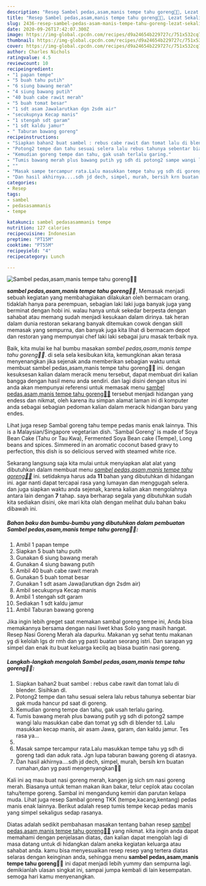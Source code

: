 ```yaml
---
description: "Resep Sambel pedas,asam,manis tempe tahu goreng🤭😁, Lezat Sekali"
title: "Resep Sambel pedas,asam,manis tempe tahu goreng🤭😁, Lezat Sekali"
slug: 2436-resep-sambel-pedas-asam-manis-tempe-tahu-goreng-lezat-sekali
date: 2020-09-26T17:42:07.300Z
image: https://img-global.cpcdn.com/recipes/d9a24654b229727c/751x532cq70/sambel-pedasasammanis-tempe-tahu-goreng🤭😁-foto-resep-utama.jpg
thumbnail: https://img-global.cpcdn.com/recipes/d9a24654b229727c/751x532cq70/sambel-pedasasammanis-tempe-tahu-goreng🤭😁-foto-resep-utama.jpg
cover: https://img-global.cpcdn.com/recipes/d9a24654b229727c/751x532cq70/sambel-pedasasammanis-tempe-tahu-goreng🤭😁-foto-resep-utama.jpg
author: Charles Nichols
ratingvalue: 4.5
reviewcount: 10
recipeingredient:
- "1 papan tempe"
- "5 buah tahu putih"
- "6 siung bawang merah"
- "4 siung bawang putih"
- "40 buah cabe rawit merah"
- "5 buah tomat besar"
- "1 sdt asam Jawalarutkan dgn 2sdm air"
- "secukupnya Kecap manis"
- "1 stengah sdt garam"
- "1 sdt kaldu jamur"
- " Taburan bawang goreng"
recipeinstructions:
- "Siapkan bahan2 buat sambel : rebus cabe rawit dan tomat lalu di blender. Sisihkan dl."
- "Potong2 tempe dan tahu sesuai selera lalu rebus tahunya sebentar biar gak muda hancur pd saat di goreng."
- "Kemudian goreng tempe dan tahu, gak usah terlalu garing."
- "Tumis bawang merah plus bawang putih yg sdh di potong2 sampe wangi lalu masukkan cabe dan tomat yg sdh di blender td. Lalu masukkan kecap manis, air asam Jawa, garam, dan kaldu jamur. Tes rasa ya..."
- ""
- "Masak sampe tercampur rata.Lalu masukkan tempe tahu yg sdh di goreng tadi dan aduk rata. Jgn lupa taburan bawang goreng di atasnya."
- "Dan hasil akhirnya....sdh jd dech, simpel, murah, bersih krn buatan rumahan,dan yg pasti mengenyangkan🤗😁"
categories:
- Resep
tags:
- sambel
- pedasasammanis
- tempe

katakunci: sambel pedasasammanis tempe 
nutrition: 127 calories
recipecuisine: Indonesian
preptime: "PT15M"
cooktime: "PT55M"
recipeyield: "4"
recipecategory: Lunch

---
```



![Sambel pedas,asam,manis tempe tahu goreng🤭😁](https://img-global.cpcdn.com/recipes/d9a24654b229727c/751x532cq70/sambel-pedasasammanis-tempe-tahu-goreng🤭😁-foto-resep-utama.jpg)

<b><i>sambel pedas,asam,manis tempe tahu goreng🤭😁</i></b>, Memasak menjadi sebuah kegiatan yang membahagiakan dilakukan oleh bermacam orang. tidaklah hanya para perempuan, sebagian laki laki juga banyak juga yang berminat dengan hobi ini. walau hanya untuk sekedar berpesta dengan sahabat atau memang sudah menjadi kesukaan dalam dirinya. tak heran dalam dunia restoran sekarang banyak ditemukan cowok dengan skill memasak yang sempurna, dan banyak juga kita lihat di bermacam depot dan restoran yang mempunyai chef laki laki sebagai juru masak terbaik nya.

Baik, kita mulai ke hal bumbu masakan <i>sambel pedas,asam,manis tempe tahu goreng🤭😁</i>. di sela sela kesibukan kita, kemungkinan akan terasa menyenangkan jika sejenak anda memberikan sebagian waktu untuk membuat sambel pedas,asam,manis tempe tahu goreng🤭😁 ini. dengan kesuksesan kalian dalam meracik menu tersebut, dapat membuat diri kalian bangga dengan hasil menu anda sendiri. dan lagi disini dengan situs ini anda akan mempunyai referensi untuk memasak menu <u>sambel pedas,asam,manis tempe tahu goreng🤭😁</u> tersebut menjadi hidangan yang endess dan nikmat, oleh karena itu simpan alamat laman ini di komputer anda sebagai sebagian pedoman kalian dalam meracik hidangan baru yang endes.

Lihat juga resep Sambal goreng tahu tempe pedas manis enak lainnya. This is a Malaysian/Singapore vegetarian dish. &#39;Sambal Goreng&#39; is made of Soya Bean Cake (Tahu or Tau Kwa), Fermented Soya Bean cake (Tempe), Long beans and spices. Simmered in an aromatic coconut based gravy to perfection, this dish is so delicious served with steamed white rice.


Sekarang langsung saja kita mulai untuk menyiapkan alat alat yang dibutuhkan dalam membuat menu <u><i>sambel pedas,asam,manis tempe tahu goreng🤭😁</i></u> ini. setidaknya harus ada <b>11</b> bahan yang dibutuhkan di hidangan ini. agar nanti dapat tercapai rasa yang lumayan dan menggugah selera. dan juga siapkan waktu anda sejenak, karena kalian akan mengolahnya antara lain dengan <b>7</b> tahap. saya berharap segala yang dibutuhkan sudah kita sediakan disini, oke mari kita olah dengan melihat dulu bahan baku dibawah ini.

<!--inarticleads1-->

##### Bahan baku dan bumbu-bumbu yang dibutuhkan dalam pembuatan Sambel pedas,asam,manis tempe tahu goreng🤭😁:

1. Ambil 1 papan tempe
1. Siapkan 5 buah tahu putih
1. Gunakan 6 siung bawang merah
1. Gunakan 4 siung bawang putih
1. Ambil 40 buah cabe rawit merah
1. Gunakan 5 buah tomat besar
1. Gunakan 1 sdt asam Jawa(larutkan dgn 2sdm air)
1. Ambil secukupnya Kecap manis
1. Ambil 1 stengah sdt garam
1. Sediakan 1 sdt kaldu jamur
1. Ambil  Taburan bawang goreng


Jika ingin lebih greget saat memakan sambal goreng tempe ini, Anda bisa memakannya bersama dengan nasi liwet khas Solo yang masih hangat. Resep Nasi Goreng Merah ala dapurku. Makanan yg sehat tentu makanan yg di kelolah lgs dr rmh dan yg pasti buatan seorang istri. Dan sarapan yg simpel dan enak itu buat keluarga kecilq aq biasa buatin nasi goreng. 

<!--inarticleads2-->

##### Langkah-langkah mengolah Sambel pedas,asam,manis tempe tahu goreng🤭😁:

1. Siapkan bahan2 buat sambel : rebus cabe rawit dan tomat lalu di blender. Sisihkan dl.
1. Potong2 tempe dan tahu sesuai selera lalu rebus tahunya sebentar biar gak muda hancur pd saat di goreng.
1. Kemudian goreng tempe dan tahu, gak usah terlalu garing.
1. Tumis bawang merah plus bawang putih yg sdh di potong2 sampe wangi lalu masukkan cabe dan tomat yg sdh di blender td. Lalu masukkan kecap manis, air asam Jawa, garam, dan kaldu jamur. Tes rasa ya...
1. 
1. Masak sampe tercampur rata.Lalu masukkan tempe tahu yg sdh di goreng tadi dan aduk rata. Jgn lupa taburan bawang goreng di atasnya.
1. Dan hasil akhirnya....sdh jd dech, simpel, murah, bersih krn buatan rumahan,dan yg pasti mengenyangkan🤗😁


Kali ini aq mau buat nasi goreng merah, kangen jg sich sm nasi goreng merah. Biasanya untuk teman makan ikan bakar, telur ceplok atau cocolan tahu/tempe goreng. Sambal ini mengandung kemiri dan parutan kelapa muda. Lihat juga resep Sambal goreng TKK (tempe,kacang,kentang) pedas manis enak lainnya. Berikut adalah resep tumis tempe kecap pedas manis yang simpel sekaligus sedap rasanya. 

Diatas adalah sedikit pembahasan masakan tentang bahan resep <u>sambel pedas,asam,manis tempe tahu goreng🤭😁</u> yang nikmat. kita ingin anda dapat memahami dengan penjelasan diatas, dan kalian dapat mengolah lagi di masa datang untuk di hidangkan dalam aneka kegiatan keluarga atau sahabat anda. kamu bisa menyesuaikan resep resep yang tertera diatas selaras dengan keinginan anda, sehingga menu <b>sambel pedas,asam,manis tempe tahu goreng🤭😁</b> ini dapat menjadi lebih yummy dan sempurna lagi. demikianlah ulasan singkat ini, sampai jumpa kembali di lain kesempatan. semoga hari kamu menyenangkan.
